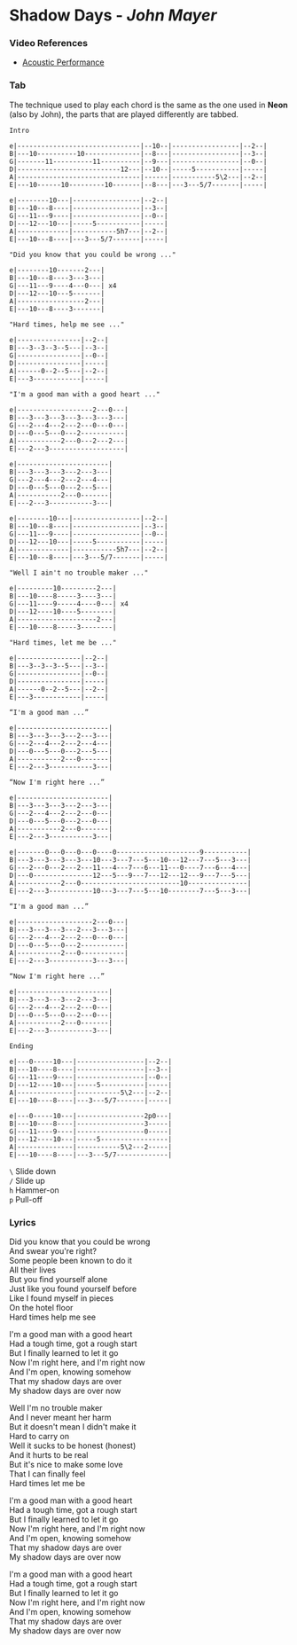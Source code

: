 # Shadow Days - _John Mayer_

### Video References

- [Acoustic Performance](http://www.youtube.com/watch?v=uJpvUTDB4Ps)

### Tab

The technique used to play each chord is the same as the one used in **Neon** (also by John), the parts that are played differently are tabbed.

```
Intro

e|-------------------------------|--10--|-----------------|--2--|
B|---10----------10--------------|--8---|-----------------|--3--|
G|-------11----------11----------|--9---|-----------------|--0--|
D|--------------------------12---|--10--|-----5-----------|-----|
A|-------------------------------|------|-----------5\2---|--2--|
E|---10------10---------10-------|--8---|---3---5/7-------|-----|

e|--------10---|-----------------|--2--|
B|---10---8----|-----------------|--3--|
G|---11---9----|-----------------|--0--|
D|---12---10---|-----5-----------|-----|
A|-------------|-----------5h7---|--2--|
E|---10---8----|---3---5/7-------|-----|

"Did you know that you could be wrong ..."

e|--------10-------2---|
B|---10---8----3---3---|
G|---11---9----4---0---| x4
D|---12---10---5-------|
A|-----------------2---|
E|---10---8----3-------|

"Hard times, help me see ..."

e|----------------|--2--|
B|---3--3--3--5---|--3--|
G|----------------|--0--|
D|----------------|-----|
A|------0--2--5---|--2--|
E|---3------------|-----|

"I'm a good man with a good heart ..."

e|-------------------2---0---|
B|---3---3---3---3---3---3---|
G|---2---4---2---2---0---0---|
D|---0---5---0---2-----------|
A|-----------2---0---2---2---|
E|---2---3-------------------|

e|-----------------------|
B|---3---3---3---2---3---|
G|---2---4---2---2---4---|
D|---0---5---0---2---5---|
A|-----------2---0-------|
E|---2---3-----------3---|

e|--------10---|-----------------|--2--|
B|---10---8----|-----------------|--3--|
G|---11---9----|-----------------|--0--|
D|---12---10---|-----5-----------|-----|
A|-------------|-----------5h7---|--2--|
E|---10---8----|---3---5/7-------|-----|

"Well I ain't no trouble maker ..."

e|---------10---------2---|
B|---10----8-----3----3---|
G|---11----9-----4----0---| x4
D|---12----10----5--------|
A|--------------------2---|
E|---10----8-----3--------|

"Hard times, let me be ..."

e|----------------|--2--|
B|---3--3--3--5---|--3--|
G|----------------|--0--|
D|----------------|-----|
A|------0--2--5---|--2--|
E|---3------------|-----|

“I'm a good man ...”

e|-----------------------|
B|---3---3---3---2---3---|
G|---2---4---2---2---4---|
D|---0---5---0---2---5---|
A|-----------2---0-------|
E|---2---3-----------3---|

“Now I'm right here ...”

e|-----------------------|
B|---3---3---3---2---3---|
G|---2---4---2---2---0---|
D|---0---5---0---2---0---|
A|-----------2---0-------|
E|---2---3-----------3---|

e|-------0---0---0---0----0---------------------9-----------|
B|---3---3---3---3---10---3---7---5---10---12---7---5---3---|
G|---2---0---2---2---11---4---7---6---11---0----7---6---4---|
D|---0---------------12---5---9---7---12---12---9---7---5---|
A|-----------2---0-------------------------10---------------|
E|---2---3-----------10---3---7---5---10--------7---5---3---|

“I'm a good man ...”

e|-------------------2---0---|
B|---3---3---3---2---3---3---|
G|---2---4---2---2---0---0---|
D|---0---5---0---2-----------|
A|-----------2---0-----------|
E|---2---3-----------3---3---|

“Now I'm right here ...”

e|-----------------------|
B|---3---3---3---2---3---|
G|---2---4---2---2---0---|
D|---0---5---0---2---0---|
A|-----------2---0-------|
E|---2---3-----------3---|

Ending

e|---0-----10---|-----------------|--2--|
B|---10----8----|-----------------|--3--|
G|---11----9----|-----------------|--0--|
D|---12----10---|-----5-----------|-----|
A|--------------|-----------5\2---|--2--|
E|---10----8----|---3---5/7-------|-----|

e|---0-----10---|-----------------2p0---|
B|---10----8----|-----------------3-----|
G|---11----9----|-----------------0-----|
D|---12----10---|-----5-----------------|
A|--------------|-----------5\2---2-----|
E|---10----8----|---3---5/7-------------|
```

`\` Slide down  
`/` Slide up  
`h` Hammer-on  
`p` Pull-off  

### Lyrics

Did you know that you could be wrong  
And swear you're right?  
Some people been known to do it  
All their lives  
But you find yourself alone  
Just like you found yourself before  
Like I found myself in pieces  
On the hotel floor  
Hard times help me see  

I'm a good man with a good heart  
Had a tough time, got a rough start  
But I finally learned to let it go  
Now I'm right here, and I'm right now  
And I'm open, knowing somehow  
That my shadow days are over  
My shadow days are over now  

Well I'm no trouble maker  
And I never meant her harm  
But it doesn't mean I didn't make it  
Hard to carry on  
Well it sucks to be honest (honest)  
And it hurts to be real  
But it's nice to make some love  
That I can finally feel  
Hard times let me be  

I'm a good man with a good heart  
Had a tough time, got a rough start  
But I finally learned to let it go  
Now I'm right here, and I'm right now  
And I'm open, knowing somehow  
That my shadow days are over  
My shadow days are over now  

I'm a good man with a good heart  
Had a tough time, got a rough start  
But I finally learned to let it go  
Now I'm right here, and I'm right now  
And I'm open, knowing somehow  
That my shadow days are over  
My shadow days are over now  
